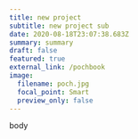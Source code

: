 ```yaml
---
title: new project
subtitle: new project sub
date: 2020-08-18T23:07:38.683Z
summary: summary
draft: false
featured: true
external_link: /pochbook
image:
  filename: poch.jpg
  focal_point: Smart
  preview_only: false
---
```

body